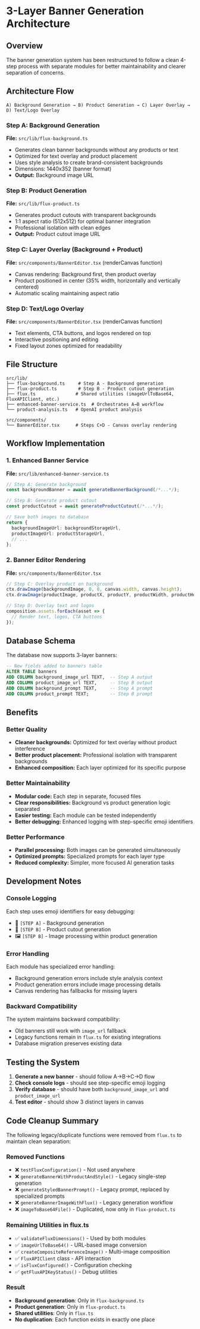 # 3-Layer Banner Generation Architecture

## Overview

The banner generation system has been restructured to follow a clean 4-step process with separate modules for better maintainability and clearer separation of concerns.

## Architecture Flow

```
A) Background Generation → B) Product Generation → C) Layer Overlay → D) Text/Logo Overlay
```

### Step A: Background Generation
**File:** `src/lib/flux-background.ts`
- Generates clean banner backgrounds without any products or text
- Optimized for text overlay and product placement
- Uses style analysis to create brand-consistent backgrounds
- Dimensions: 1440x352 (banner format)
- **Output:** Background image URL

### Step B: Product Generation  
**File:** `src/lib/flux-product.ts`
- Generates product cutouts with transparent backgrounds
- 1:1 aspect ratio (512x512) for optimal banner integration
- Professional isolation with clean edges
- **Output:** Product cutout image URL

### Step C: Layer Overlay (Background + Product)
**File:** `src/components/BannerEditor.tsx` (renderCanvas function)
- Canvas rendering: Background first, then product overlay
- Product positioned in center (35% width, horizontally and vertically centered)
- Automatic scaling maintaining aspect ratio

### Step D: Text/Logo Overlay
**File:** `src/components/BannerEditor.tsx` (renderCanvas function)  
- Text elements, CTA buttons, and logos rendered on top
- Interactive positioning and editing
- Fixed layout zones optimized for readability

## File Structure

```
src/lib/
├── flux-background.ts     # Step A - Background generation
├── flux-product.ts        # Step B - Product cutout generation  
├── flux.ts               # Shared utilities (imageUrlToBase64, FluxAPIClient, etc.)
├── enhanced-banner-service.ts  # Orchestrates A→B workflow
└── product-analysis.ts   # OpenAI product analysis

src/components/
└── BannerEditor.tsx      # Steps C+D - Canvas overlay rendering
```

## Workflow Implementation

### 1. Enhanced Banner Service
**File:** `src/lib/enhanced-banner-service.ts`

```typescript
// Step A: Generate background
const backgroundBanner = await generateBannerBackground(/*...*/);

// Step B: Generate product cutout  
const productCutout = await generateProductCutout(/*...*/);

// Save both images to database
return {
  backgroundImageUrl: backgroundStorageUrl,
  productImageUrl: productStorageUrl,
  // ...
};
```

### 2. Banner Editor Rendering
**File:** `src/components/BannerEditor.tsx`

```typescript
// Step C: Overlay product on background
ctx.drawImage(backgroundImage, 0, 0, canvas.width, canvas.height);
ctx.drawImage(productImage, productX, productY, productWidth, productHeight);

// Step D: Overlay text and logos
composition.assets.forEach(asset => {
  // Render text, logos, CTA buttons
});
```

## Database Schema

The database now supports 3-layer banners:

```sql
-- New fields added to banners table
ALTER TABLE banners 
ADD COLUMN background_image_url TEXT,  -- Step A output
ADD COLUMN product_image_url TEXT,     -- Step B output  
ADD COLUMN background_prompt TEXT,     -- Step A prompt
ADD COLUMN product_prompt TEXT;        -- Step B prompt
```

## Benefits

### Better Quality
- **Cleaner backgrounds:** Optimized for text overlay without product interference
- **Better product placement:** Professional isolation with transparent backgrounds
- **Enhanced composition:** Each layer optimized for its specific purpose

### Better Maintainability  
- **Modular code:** Each step in separate, focused files
- **Clear responsibilities:** Background vs product generation logic separated
- **Easier testing:** Each module can be tested independently
- **Better debugging:** Enhanced logging with step-specific emoji identifiers

### Better Performance
- **Parallel processing:** Both images can be generated simultaneously
- **Optimized prompts:** Specialized prompts for each layer type
- **Reduced complexity:** Simpler, more focused AI generation tasks

## Development Notes

### Console Logging
Each step uses emoji identifiers for easy debugging:
- 🎨 `[STEP A]` - Background generation  
- 🔳 `[STEP B]` - Product cutout generation
- 🖼️ `[STEP B]` - Image processing within product generation

### Error Handling
Each module has specialized error handling:
- Background generation errors include style analysis context
- Product generation errors include image processing details
- Canvas rendering has fallbacks for missing layers

### Backward Compatibility
The system maintains backward compatibility:
- Old banners still work with `image_url` fallback
- Legacy functions remain in `flux.ts` for existing integrations
- Database migration preserves existing data

## Testing the System

1. **Generate a new banner** - should follow A→B→C→D flow
2. **Check console logs** - should see step-specific emoji logging  
3. **Verify database** - should have both `background_image_url` and `product_image_url`
4. **Test editor** - should show 3 distinct layers in canvas

## Code Cleanup Summary

The following legacy/duplicate functions were removed from `flux.ts` to maintain clean separation:

### Removed Functions
- ❌ `testFluxConfiguration()` - Not used anywhere  
- ❌ `generateBannerWithProductAndStyle()` - Legacy single-step generation
- ❌ `generateStyledBannerPrompt()` - Legacy prompt, replaced by specialized prompts
- ❌ `generateBannerImageWithFlux()` - Legacy generation workflow
- ❌ `imageToBase64File()` - Duplicated, now only in `flux-product.ts`

### Remaining Utilities in flux.ts
- ✅ `validateFluxDimensions()` - Used by both modules
- ✅ `imageUrlToBase64()` - URL-based image conversion
- ✅ `createCompositeReferenceImage()` - Multi-image composition
- ✅ `FluxAPIClient` class - API interaction
- ✅ `isFluxConfigured()` - Configuration checking
- ✅ `getFluxAPIKeyStatus()` - Debug utilities

### Result
- **Background generation**: Only in `flux-background.ts`
- **Product generation**: Only in `flux-product.ts`  
- **Shared utilities**: Only in `flux.ts`
- **No duplication**: Each function exists in exactly one place
